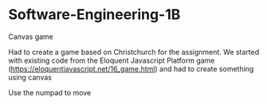 # Software-Engineering-1B
Canvas game

Had to create a game based on Christchurch for the assignment.
We started with existing code from the Eloquent Javascript Platform game (https://eloquentjavascript.net/16_game.html)
and had to create something using canvas

Use the numpad to move
